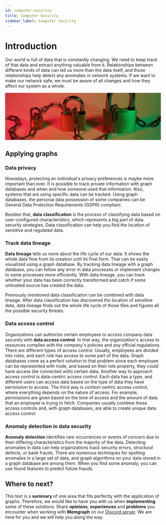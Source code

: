 ```yaml
---
id: computer-security
title: Computer Security
sidebar_label: Computer Security
---
```


# Introduction

Our world is full of data that is constantly changing. We need to keep track of
that data and extract anything valuable from it. Relationships between different
kinds of data can tell us more than the data itself, and those relationships
help detect any anomalies in network systems. If we want to make our network
safe, we must be aware of all changes and how they affect our system as a whole.

![memgraph-graph-algorithm-applications-computer-security](../data/use-cases/memgraph-graph-algorithm-applications-computer-security.png)

## Applying graphs

### Data privacy

Nowadays, protecting an individual's privacy preferences is maybe more important
than ever. It is possible to track private information with graph databases and
when and how someone used that information. Also, systems that are using
specific data can be tracked. Using graph databases, the personal data
possession of some companies can be General Data Protection Requirements (GDPR)
compliant.

Besides that, **data classification** is the process of classifying data based on
user-configured characteristics, which represents a big part of data security
strategies. Data classification can help you find the location of sensitive and
regulated data.

### Track data lineage

**Data lineage** tells us more about the life cycle of our data. It shows the whole
data flow from its creation until its final form. That can be easily visualized
using a graph database. By tracking data lineage with a graph database, you can
follow any error in data processes or implement changes to some processes more
efficiently. With data lineage, you can track whether your data has been
correctly transformed and catch if some untrusted source has created the data. 

Previously mentioned data classification can be combined with data lineage.
After data classification has discovered the location of sensitive data, data
lineage finds out the whole life cycle of those files and figures all the
possible security threats.

### Data access control

Organizations can authorize certain employees to access company data securely
with **data access control**. In that way, the organization's access to resources
complies with the company's policies and any official regulations. There are
different types of access control. Usually, employees are divided into roles,
and each role has access to some part of the data. Graph databases come as a
perfect solution to that problem since each employee can be represented with
node, and based on their role property, they could have access (be connected
with) certain data. Another way to approach access control is data-centric
access control. Each data has a type, and different users can access data based
on the type of data they have permission to access. The third way is
context-centric access control, where everything depends on the nature of
access. For example, permissions are given based on the time of access and the
amount of data that an employee is trying to fetch. Companies usually combine
these access controls and, with graph databases, are able to create unique data
access control. 

### Anomaly detection in data security

**Anomaly detection** identifies rare occurrences or events of concern due to their
differing characteristics from the majority of the data. Detecting anomalies in
data can help organizations track security errors, structural defects, or bank
frauds. There are numerous techniques for spotting anomalies in a large set of
data, and graph algorithms on your data stored in a graph database are among
them. When you find some anomaly, you can use found features to predict future
frauds.

## Where to next?

This text is a **summary** of one area that fits perfectly with the application
of graphs. Therefore, we would like to have you with us when **implementing**
some of these solutions. Share **opinions**, **experiences** and **problems**
you encounter when working with **Memgraph** on our [Discord
server](https://discord.gg/memgraph). We are here for you and we will help you
along the way.